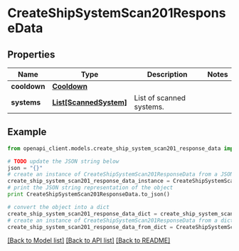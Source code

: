 # CreateShipSystemScan201ResponseData


## Properties
Name | Type | Description | Notes
------------ | ------------- | ------------- | -------------
**cooldown** | [**Cooldown**](Cooldown.md) |  | 
**systems** | [**List[ScannedSystem]**](ScannedSystem.md) | List of scanned systems. | 

## Example

```python
from openapi_client.models.create_ship_system_scan201_response_data import CreateShipSystemScan201ResponseData

# TODO update the JSON string below
json = "{}"
# create an instance of CreateShipSystemScan201ResponseData from a JSON string
create_ship_system_scan201_response_data_instance = CreateShipSystemScan201ResponseData.from_json(json)
# print the JSON string representation of the object
print CreateShipSystemScan201ResponseData.to_json()

# convert the object into a dict
create_ship_system_scan201_response_data_dict = create_ship_system_scan201_response_data_instance.to_dict()
# create an instance of CreateShipSystemScan201ResponseData from a dict
create_ship_system_scan201_response_data_from_dict = CreateShipSystemScan201ResponseData.from_dict(create_ship_system_scan201_response_data_dict)
```
[[Back to Model list]](../README.md#documentation-for-models) [[Back to API list]](../README.md#documentation-for-api-endpoints) [[Back to README]](../README.md)


